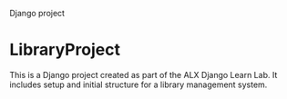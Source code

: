 Django project
# LibraryProject
This is a Django project created as part of the ALX Django Learn Lab. It includes setup and initial structure for a library management system.

